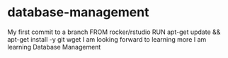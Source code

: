 # database-management
My first commit to a branch
FROM rocker/rstudio
RUN apt-get update && apt-get install -y git wget
I am looking forward to learning more 
I am learning Database Management 
